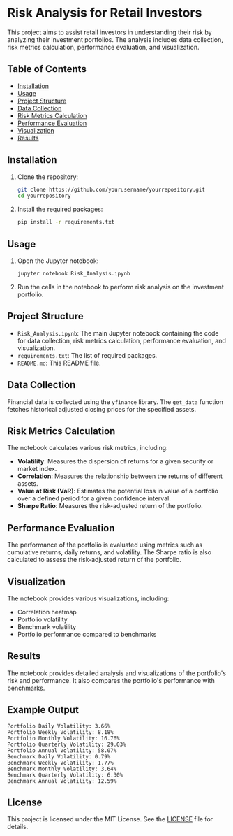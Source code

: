 # Risk Analysis for Retail Investors

This project aims to assist retail investors in understanding their risk by analyzing their investment portfolios. The analysis includes data collection, risk metrics calculation, performance evaluation, and visualization.

## Table of Contents

- [Installation](#installation)
- [Usage](#usage)
- [Project Structure](#project-structure)
- [Data Collection](#data-collection)
- [Risk Metrics Calculation](#risk-metrics-calculation)
- [Performance Evaluation](#performance-evaluation)
- [Visualization](#visualization)
- [Results](#results)

## Installation

1. Clone the repository:
    ```sh
    git clone https://github.com/yourusername/yourrepository.git
    cd yourrepository
    ```

2. Install the required packages:
    ```sh
    pip install -r requirements.txt
    ```

## Usage

1. Open the Jupyter notebook:
    ```sh
    jupyter notebook Risk_Analysis.ipynb
    ```

2. Run the cells in the notebook to perform risk analysis on the investment portfolio.

## Project Structure

- `Risk_Analysis.ipynb`: The main Jupyter notebook containing the code for data collection, risk metrics calculation, performance evaluation, and visualization.
- `requirements.txt`: The list of required packages.
- `README.md`: This README file.

## Data Collection

Financial data is collected using the `yfinance` library. The `get_data` function fetches historical adjusted closing prices for the specified assets.

## Risk Metrics Calculation

The notebook calculates various risk metrics, including:
- **Volatility**: Measures the dispersion of returns for a given security or market index.
- **Correlation**: Measures the relationship between the returns of different assets.
- **Value at Risk (VaR)**: Estimates the potential loss in value of a portfolio over a defined period for a given confidence interval.
- **Sharpe Ratio**: Measures the risk-adjusted return of the portfolio.

## Performance Evaluation

The performance of the portfolio is evaluated using metrics such as cumulative returns, daily returns, and volatility. The Sharpe ratio is also calculated to assess the risk-adjusted return of the portfolio.

## Visualization

The notebook provides various visualizations, including:
- Correlation heatmap
- Portfolio volatility
- Benchmark volatility
- Portfolio performance compared to benchmarks

## Results

The notebook provides detailed analysis and visualizations of the portfolio's risk and performance. It also compares the portfolio's performance with benchmarks.

## Example Output

```plaintext
Portfolio Daily Volatility: 3.66%
Portfolio Weekly Volatility: 8.18%
Portfolio Monthly Volatility: 16.76%
Portfolio Quarterly Volatility: 29.03%
Portfolio Annual Volatility: 58.07%
Benchmark Daily Volatility: 0.79%
Benchmark Weekly Volatility: 1.77%
Benchmark Monthly Volatility: 3.64%
Benchmark Quarterly Volatility: 6.30%
Benchmark Annual Volatility: 12.59%
```

## License

This project is licensed under the MIT License. See the [LICENSE](LICENSE) file for details.
